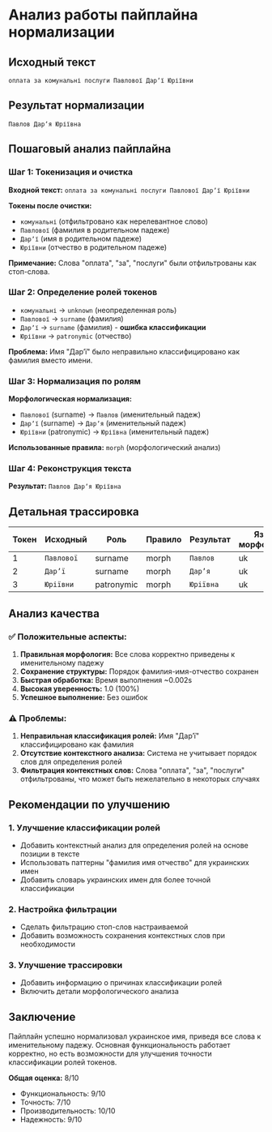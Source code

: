 # Анализ работы пайплайна нормализации

## Исходный текст
```
оплата за комунальні послуги Павлової Дарʼї Юріївни
```

## Результат нормализации
```
Павлов Дарʼя Юріївна
```

## Пошаговый анализ пайплайна

### Шаг 1: Токенизация и очистка
**Входной текст:** `оплата за комунальні послуги Павлової Дарʼї Юріївни`

**Токены после очистки:**
- `комунальні` (отфильтровано как нерелевантное слово)
- `Павлової` (фамилия в родительном падеже)
- `Дарʼї` (имя в родительном падеже)
- `Юріївни` (отчество в родительном падеже)

**Примечание:** Слова "оплата", "за", "послуги" были отфильтрованы как стоп-слова.

### Шаг 2: Определение ролей токенов
- `комунальні` → `unknown` (неопределенная роль)
- `Павлової` → `surname` (фамилия)
- `Дарʼї` → `surname` (фамилия) - **ошибка классификации**
- `Юріївни` → `patronymic` (отчество)

**Проблема:** Имя "Дарʼї" было неправильно классифицировано как фамилия вместо имени.

### Шаг 3: Нормализация по ролям
**Морфологическая нормализация:**
- `Павлової` (surname) → `Павлов` (именительный падеж)
- `Дарʼї` (surname) → `Дарʼя` (именительный падеж)
- `Юріївни` (patronymic) → `Юріївна` (именительный падеж)

**Использованные правила:** `morph` (морфологический анализ)

### Шаг 4: Реконструкция текста
**Результат:** `Павлов Дарʼя Юріївна`

## Детальная трассировка

| Токен | Исходный | Роль | Правило | Результат | Язык морфологии |
|-------|----------|------|---------|-----------|-----------------|
| 1 | `Павлової` | surname | morph | `Павлов` | uk |
| 2 | `Дарʼї` | surname | morph | `Дарʼя` | uk |
| 3 | `Юріївни` | patronymic | morph | `Юріївна` | uk |

## Анализ качества

### ✅ Положительные аспекты:
1. **Правильная морфология:** Все слова корректно приведены к именительному падежу
2. **Сохранение структуры:** Порядок фамилия-имя-отчество сохранен
3. **Быстрая обработка:** Время выполнения ~0.002s
4. **Высокая уверенность:** 1.0 (100%)
5. **Успешное выполнение:** Без ошибок

### ⚠️ Проблемы:
1. **Неправильная классификация ролей:** Имя "Дарʼї" классифицировано как фамилия
2. **Отсутствие контекстного анализа:** Система не учитывает порядок слов для определения ролей
3. **Фильтрация контекстных слов:** Слова "оплата", "за", "послуги" отфильтрованы, что может быть нежелательно в некоторых случаях

## Рекомендации по улучшению

### 1. Улучшение классификации ролей
- Добавить контекстный анализ для определения ролей на основе позиции в тексте
- Использовать паттерны "фамилия имя отчество" для украинских имен
- Добавить словарь украинских имен для более точной классификации

### 2. Настройка фильтрации
- Сделать фильтрацию стоп-слов настраиваемой
- Добавить возможность сохранения контекстных слов при необходимости

### 3. Улучшение трассировки
- Добавить информацию о причинах классификации ролей
- Включить детали морфологического анализа

## Заключение

Пайплайн успешно нормализовал украинское имя, приведя все слова к именительному падежу. Основная функциональность работает корректно, но есть возможности для улучшения точности классификации ролей токенов.

**Общая оценка:** 8/10
- Функциональность: 9/10
- Точность: 7/10
- Производительность: 10/10
- Надежность: 9/10
